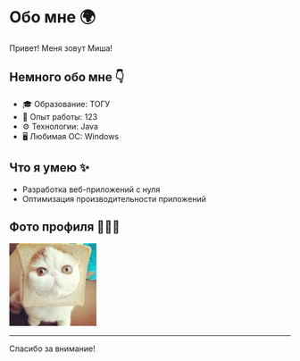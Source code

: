 # Обо мне 🌍

Привет! Меня зовут Миша!

## Немного обо мне 👇

- 🎓 Образование: ТОГУ
- 💼 Опыт работы: 123
- ⚙️ Технологии: Java
- 🖥️ Любимая ОС: Windows

## Что я умею ✨

- Разработка веб-приложений с нуля
- Оптимизация производительности приложений



## Фото профиля 🧑‍🤝‍🧑

![Фотография кота](cat.jpg)

---

Спасибо за внимание!